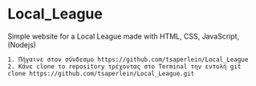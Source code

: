 # Local_League

Simple website for a Local League made with HTML, CSS, JavaScript, (Nodejs)

    1. Πήγαινε στον σύνδεσμο https://github.com/tsaperlein/Local_League
    2. Κάνε clone το repository τρέχοντας στο Terminal την εντολή git clone https://github.com/tsaperlein/Local_League.git